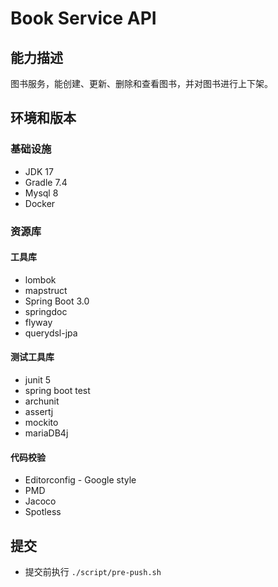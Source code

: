 # Book Service API

## 能力描述

图书服务，能创建、更新、删除和查看图书，并对图书进行上下架。

## 环境和版本

### 基础设施

- JDK 17
- Gradle 7.4
- Mysql 8
- Docker

### 资源库

#### 工具库

- lombok
- mapstruct
- Spring Boot 3.0
- springdoc
- flyway
- querydsl-jpa

#### 测试工具库

- junit 5
- spring boot test
- archunit
- assertj
- mockito
- mariaDB4j

#### 代码校验

- Editorconfig - Google style
- PMD
- Jacoco
- Spotless

## 提交

- 提交前执行 `./script/pre-push.sh`



